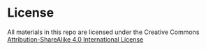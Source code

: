 # License

All materials in this repo are licensed under the Creative Commons [Attribution-ShareAlike 4.0 International License](https://creativecommons.org/licenses/by-sa/4.0/)
